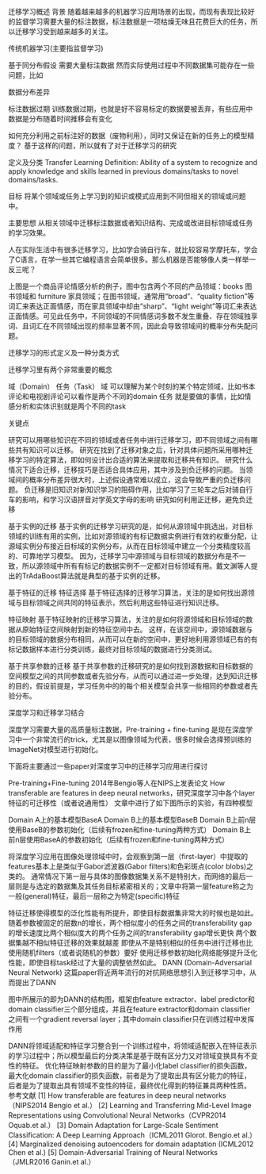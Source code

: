 迁移学习概述
背景
随着越来越多的机器学习应用场景的出现，而现有表现比较好的监督学习需要大量的标注数据，标注数据是一项枯燥无味且花费巨大的任务，所以迁移学习受到越来越多的关注。

传统机器学习(主要指监督学习)

基于同分布假设
需要大量标注数据
然而实际使用过程中不同数据集可能存在一些问题，比如

数据分布差异

标注数据过期
训练数据过期，也就是好不容易标定的数据要被丢弃，有些应用中数据是分布随着时间推移会有变化

如何充分利用之前标注好的数据（废物利用），同时又保证在新的任务上的模型精度？
基于这样的问题，所以就有了对于迁移学习的研究



定义及分类
Transfer Learning Definition:
Ability of a system to recognize and apply knowledge and skills learned in previous domains/tasks to novel domains/tasks.

目标
将某个领域或任务上学习到的知识或模式应用到不同但相关的领域或问题中。

主要思想
从相关领域中迁移标注数据或者知识结构、完成或改进目标领域或任务的学习效果。



人在实际生活中有很多迁移学习，比如学会骑自行车，就比较容易学摩托车，学会了C语言，在学一些其它编程语言会简单很多。那么机器是否能够像人类一样举一反三呢？


上图是一个商品评论情感分析的例子，图中包含两个不同的产品领域：books 图书领域和 furniture 家具领域；在图书领域，通常用“broad”、“quality fiction”等词汇来表达正面情感，而在家具领域中却由“sharp”、“light weight”等词汇来表达正面情感。可见此任务中，不同领域的不同情感词多数不发生重叠、存在领域独享词、且词汇在不同领域出现的频率显著不同，因此会导致领域间的概率分布失配问题。

迁移学习的形式定义及一种分类方式


迁移学习里有两个非常重要的概念

域（Domain）
任务（Task）
域 可以理解为某个时刻的某个特定领域，比如书本评论和电视剧评论可以看作是两个不同的domain
任务 就是要做的事情，比如情感分析和实体识别就是两个不同的task

关键点


研究可以用哪些知识在不同的领域或者任务中进行迁移学习，即不同领域之间有哪些共有知识可以迁移。
研究在找到了迁移对象之后，针对具体问题所采用哪种迁移学习的特定算法，即如何设计出合适的算法来提取和迁移共有知识。
研究什么情况下适合迁移，迁移技巧是否适合具体应用，其中涉及到负迁移的问题。
当领域间的概率分布差异很大时，上述假设通常难以成立，这会导致严重的负迁移问题。
负迁移是旧知识对新知识学习的阻碍作用，比如学习了三轮车之后对骑自行车的影响，和学习汉语拼音对学英文字母的影响
研究如何利用正迁移，避免负迁移

基于实例的迁移
基于实例的迁移学习研究的是，如何从源领域中挑选出，对目标领域的训练有用的实例，比如对源领域的有标记数据实例进行有效的权重分配，让源域实例分布接近目标域的实例分布，从而在目标领域中建立一个分类精度较高的、可靠地学习模型。
因为，迁移学习中源领域与目标领域的数据分布是不一致，所以源领域中所有有标记的数据实例不一定都对目标领域有用。戴文渊等人提出的TrAdaBoost算法就是典型的基于实例的迁移。


基于特征的迁移
特征选择
基于特征选择的迁移学习算法，关注的是如何找出源领域与目标领域之间共同的特征表示，然后利用这些特征进行知识迁移。

特征映射
基于特征映射的迁移学习算法，关注的是如何将源领域和目标领域的数据从原始特征空间映射到新的特征空间中去。
这样，在该空间中，源领域数据与的目标领域的数据分布相同，从而可以在新的空间中，更好地利用源领域已有的有标记数据样本进行分类训练，最终对目标领域的数据进行分类测试。



基于共享参数的迁移
基于共享参数的迁移研究的是如何找到源数据和目标数据的空间模型之间的共同参数或者先验分布，从而可以通过进一步处理，达到知识迁移的目的，假设前提是，学习任务中的的每个相关模型会共享一些相同的参数或者先验分布。

深度学习和迁移学习结合


深度学习需要大量的高质量标注数据，Pre-training + fine-tuning 是现在深度学习中一个非常流行的trick，尤其是以图像领域为代表，很多时候会选择预训练的ImageNet对模型进行初始化。

下面将主要通过一些paper对深度学习中的迁移学习应用进行探讨

Pre-training+Fine-tuning
2014年Bengio等人在NIPS上发表论文 How transferable are features in deep neural networks，研究深度学习中各个layer特征的可迁移性（或者说通用性）
文章中进行了如下图所示的实验，有四种模型

Domain A上的基本模型BaseA
Domain B上的基本模型BaseB
Domain B上前n层使用BaseB的参数初始化（后续有frozen和fine-tuning两种方式）
Domain B上前n层使用BaseA的参数初始化（后续有frozen和fine-tuning两种方式）


将深度学习应用在图像处理领域中时，会观察到第一层（first-layer）中提取的features基本上是类似于Gabor滤波器(Gabor filters)和色彩斑点(color blobs)之类的。
通常情况下第一层与具体的图像数据集关系不是特别大，而网络的最后一层则是与选定的数据集及其任务目标紧密相关的；文章中将第一层feature称之为一般(general)特征，最后一层称之为特定(specific)特征



特征迁移使得模型的泛化性能有所提升，即使目标数据集非常大的时候也是如此。
随着参数被固定的层数n的增长，两个相似度小的任务之间的transferability gap的增长速度比两个相似度大的两个任务之间的transferability gap增长更快 两个数据集越不相似特征迁移的效果就越差
即使从不是特别相似的任务中进行迁移也比使用随机filters（或者说随机的参数）要好
使用迁移参数初始化网络能够提升泛化性能，即使目标task经过了大量的调整依然如此。
DANN (Domain-Adversarial Neural Network)
这篇paper将近两年流行的对抗网络思想引入到迁移学习中，从而提出了DANN


图中所展示的即为DANN的结构图，框架由feature extractor、label predictor和domain classifier三个部分组成，并且在feature extractor和domain classifier 之间有一个gradient reversal layer；其中domain classifier只在训练过程中发挥作用

DANN将领域适配和特征学习整合到一个训练过程中，将领域适配嵌入在特征表示的学习过程中；所以模型最后的分类决策是基于既有区分力又对领域变换具有不变性的特征。
优化特征映射参数的目的是为了最小化label classifier的损失函数，最大化domain classifier的损失函数，前者是为了提取出具有区分能力的特征，后者是为了提取出具有领域不变性的特征，最终优化得到的特征兼具两种性质。
参考文献
[1] How transferable are features in deep neural networks（NIPS2014 Bengio et al.）
[2] Learning and Transferring Mid-Level Image Representations using Convolutional Neural Networks（CVPR2014 Oquab.et al.）
[3] Domain Adaptation for Large-Scale Sentiment Classification: A Deep Learning Approach（ICML2011 Glorot. Bengio.et al.）
[4] Marginalized denoising autoencoders for domain adaptation (ICML2012 Chen et al.)
[5] Domain-Adversarial Training of Neural Networks（JMLR2016 Ganin.et al.）
